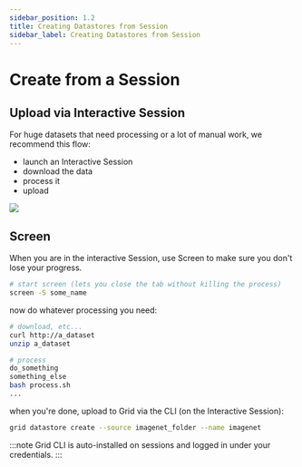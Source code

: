 ```yaml
---
sidebar_position: 1.2
title: Creating Datastores from Session
sidebar_label: Creating Datastores from Session
---
```


# Create from a Session

## Upload via Interactive Session

For huge datasets that need processing or a lot of manual work, we recommend this flow:

* launch an Interactive Session
* download the data
* process it
* upload

![](/images/datastores/upload_datastore_from_session.gif)

## Screen

When you are in the interactive Session, use Screen to make sure you don't lose your progress.

```bash
# start screen (lets you close the tab without killing the process)
screen -S some_name
```

now do whatever processing you need:

```bash
# download, etc...
curl http://a_dataset
unzip a_dataset

# process
do_something
something_else
bash process.sh
...
```

when you're done, upload to Grid via the CLI (on the Interactive Session):

```bash
grid datastore create --source imagenet_folder --name imagenet
```

:::note
Grid CLI is auto-installed on sessions and logged in under your credentials.
:::
